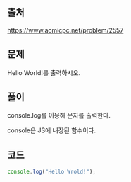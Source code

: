 ## 출처

https://www.acmicpc.net/problem/2557





## 문제

Hello World!를 출력하시오.





## 풀이

console.log를 이용해 문자를 출력한다.

console은 JS에 내장된 함수이다.





## 코드

```javascript
console.log("Hello Wrold!");
```

